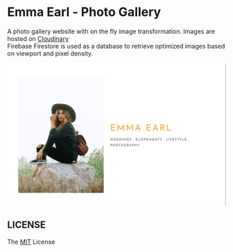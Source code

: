 # Emma Earl - Photo Gallery

A photo gallery website with on the fly image transformation. Images are hosted on [Cloudinary](https://cloudinary.com/)
<br>
Firebase Firestore is used as a database to retrieve optimized images based on viewport and pixel density.

![demo](readme_images/demo.png?raw=true)

## LICENSE

The [MIT](LICENSE) License